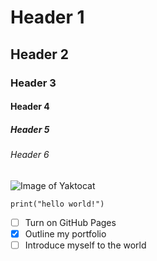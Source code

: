 # Header 1
## Header 2
### Header 3
#### Header 4
##### Header 5
###### Header 6

![Image of Yaktocat](https://octodex.github.com/images/yaktocat.png)

```
print("hello world!")
```

- [ ] Turn on GitHub Pages
- [x] Outline my portfolio
- [ ] Introduce myself to the world
